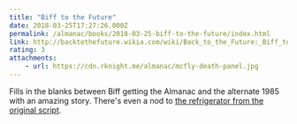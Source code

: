 ```yaml
---
title: "Biff to the Future"
date: 2018-03-25T17:27:26.000Z
permalink: /almanac/books/2018-03-25-biff-to-the-future/index.html
link: http://backtothefuture.wikia.com/wiki/Back_to_the_Future:_Biff_to_the_Future
rating: 3
attachments: 
    - url: https://cdn.rknight.me/almanac/mcfly-death-panel.jpg
---
```


Fills in the blanks between Biff getting the Almanac and the alternate 1985 with an amazing story. There's even a nod to [the refrigerator from the original script](http://backtothefuture.wikia.com/wiki/Back_to_the_Future_first_draft_screenplay).